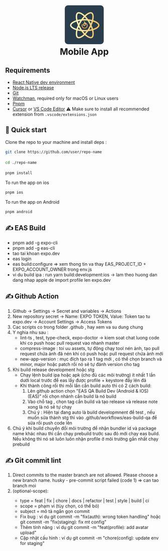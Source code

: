 <h1 align="center">
  <img alt="logo" src="./assets/icon.png" width="124px" style="border-radius:10px"/><br/>
Mobile App </h1>

## Requirements

- [React Native dev environment ](https://reactnative.dev/docs/environment-setup)
- [Node.js LTS release](https://nodejs.org/en/)
- [Git](https://git-scm.com/)
- [Watchman](https://facebook.github.io/watchman/docs/install#buildinstall), required only for macOS or Linux users
- [Pnpm](https://pnpm.io/installation)
- [Cursor](https://www.cursor.com/) or [VS Code Editor](https://code.visualstudio.com/download) ⚠️ Make sure to install all recommended extension from `.vscode/extensions.json`

## 👋 Quick start

Clone the repo to your machine and install deps :

```sh
git clone https://github.com/user/repo-name

cd ./repo-name

pnpm install
```

To run the app on ios

```sh
pnpm ios
```

To run the app on Android

```sh
pnpm android
```

## ✍️ EAS Build

- pnpm add -g expo-cli
- pnpm add -g eas-cli
- tao tai khoan expo.dev
- eas login
- eas build:configure => xem thong tin va thay EAS_PROJECT_ID + EXPO_ACCOUNT_OWNER trong env.js
- vi du build ipa : run yarn build:development:ios -> lam theo huong dan dang nhap apple de import profile len expo.dev

## ✍️ Github Action

1. Github -> Settings -> Secret and variables -> Actions
2. New repository secret -> Name: EXPO TOKEN, Value: Token tao tu expo.dev -> Account Settings -> Access Tokens
3. Cac scripts co trong folder .github , hay xem va su dung chung
4. Y nghia nhu sau :
   - lint-ts , test, type-check, expo-doctor -> kiem soat chat luong code khi co push hoac pull request vao nhanh master
   - compress-image : toi uu assets, tự động chạy tool nén ảnh, tạo pull request chứa ảnh đã nén khi có push hoặc pull request chứa ảnh mới
   - new-app-version : mục đích tạo ra 1 tag mới , có thể chọn branch và minor, major hoặc patch rồi nó sẽ tự đánh version cho tag
5. Khi build release development hoặc stg
   - Chạy lệnh build ipa hoặc apk (cho đủ các môi trường) ít nhất 1 lần dưới local trước để eas lấy được profile + keystore đẩy lên đã
   - Khi thành công rồi thì mỗi lần cần build auto thì có 2 cách build:
     1. Lên github action chọn "EAS QA Build Dev (Android & IOS) (EAS)" rồi chọn nhánh cần build là nó build
     2. Vào chỗ tag , chọn tag cần build và tạo release và release note xong là nó sẽ tự chạy
     3. Chú ý : Hiện tại đang auto là build developmnent để test , nếu muốn sửa thành stg thì vào .github/workflows/eas-build-qa để sửa rồi push code lên
6. Chú ý khi build chuyển đổi môi trường để nhận bundler id và package name khác nhau thì cần chạy prebuild trước sau đó mới chạy eas build. Nếu không thì nó sẽ luôn luôn nhận profile ở môi trường gần nhất chạy prebuild

## ✍️ Git commit lint

1. Direct commits to the master branch are not allowed. Please choose a new branch name.
   husky - pre-commit script failed (code 1) => can tao branch moi
2. <type>(optional-scope): <subject>
   - type = feat | fix | chore | docs | refactor | test | style | build | ci
   - scope = phạm vi (tùy chọn, có thể bỏ)
   - subject = mô tả ngắn gọn commit
   - Fix bug : ví dụ git commit -m "fix(auth): wrong token handling" hoặc git commit -m "fix(staging): fix mt config"
   - Thêm tính năng : ví dụ git commit -m "feat(profile): add avatar upload"
   - Cập nhật cấu hình : ví dụ git commit -m "chore(config): update env for staging"

